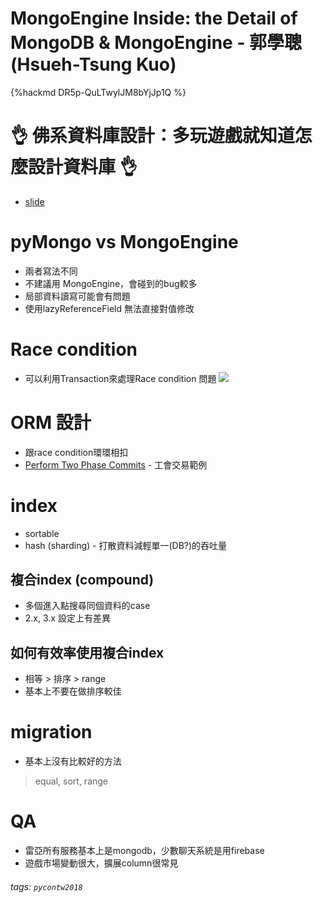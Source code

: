 # MongoEngine Inside: the Detail of MongoDB & MongoEngine - 郭學聰 (Hsueh-Tsung Kuo)

{%hackmd DR5p-QuLTwylJM8bYjJp1Q %}

# 👌 佛系資料庫設計：多玩遊戲就知道怎麼設計資料庫 👌

* [slide](https://hackmd.io/p/BkqA55Epf#/)

# pyMongo vs MongoEngine

- 兩者寫法不同
- 不建議用 MongoEngine，會碰到的bug較多
- 局部資料讀寫可能會有問題
- 使用lazyReferenceField 無法直接對值修改

# Race condition
* 可以利用Transaction來處理Race condition 問題
![](https://i.imgur.com/9P9GeCc.png)


# ORM 設計
- 跟race condition環環相扣
- [Perform Two Phase Commits](https://docs.mongodb.com/manual/tutorial/perform-two-phase-commits/) - 工會交易範例

# index
- sortable
- hash (sharding) - 打散資料減輕單一(DB?)的吞吐量

## 複合index (compound)
- 多個進入點搜尋同個資料的case
- 2.x, 3.x 設定上有差異

## 如何有效率使用複合index
- 相等 > 排序 > range
- 基本上不要在做排序較佳

# migration
- 基本上沒有比較好的方法

> equal, sort, range


# QA
- 雷亞所有服務基本上是mongodb，少數聊天系統是用firebase
- 遊戲市場變動很大，擴展column很常見

###### tags: `pycontw2018`
